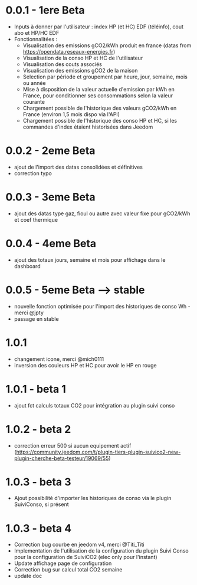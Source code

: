 # 0.0.1 - 1ere Beta

- Inputs à donner par l'utilisateur : index HP (et HC) EDF (téléinfo), cout abo et HP/HC EDF
- Fonctionnalitées :
   - Visualisation des emissions gCO2/kWh produit en france (datas from https://opendata.reseaux-energies.fr)
   - Visualisation de la conso HP et HC de l'utilisateur
   - Visualisation des couts associés
   - Visualisation des emissions gCO2 de la maison
   - Selection par période et groupement par heure, jour, semaine, mois ou année
   - Mise à disposition de la valeur actuelle d'emission par kWh en France, pour conditionner ses consommations selon la valeur courante
   - Chargement possible de l'historique des valeurs gCO2/kWh en France (environ 1,5 mois dispo via l'API)
   - Chargement possible de l'historique des conso HP et HC, si les commandes d'index étaient historisées dans Jeedom

# 0.0.2 - 2eme Beta

- ajout de l'import des datas consolidées et définitives
- correction typo

# 0.0.3 - 3eme Beta

- ajout des datas type gaz, fioul ou autre avec valeur fixe pour gCO2/kWh et coef thermique

# 0.0.4 - 4eme Beta

- ajout des totaux jours, semaine et mois pour affichage dans le dashboard

# 0.0.5 - 5eme Beta --> stable

- nouvelle fonction optimisée pour l'import des historiques de conso Wh - merci @jpty
- passage en stable

# 1.0.1

- changement icone, merci @mich0111
- inversion des couleurs HP et HC pour avoir le HP en rouge

# 1.0.1 - beta 1

- ajout fct calculs totaux CO2 pour intégration au plugin suivi conso

# 1.0.2 - beta 2

- correction erreur 500 si aucun equipement actif
(https://community.jeedom.com/t/plugin-tiers-plugin-suivico2-new-plugin-cherche-beta-testeur/19069/55)

# 1.0.3 - beta 3

- Ajout possibilité d'importer les historiques de conso via le plugin SuiviConso, si présent

# 1.0.3 - beta 4

- Correction bug courbe en jeedom v4, merci @Titi_Titi
- Implementation de l'utilisation de la configuration du plugin Suivi Conso pour la configuration de SuiviCO2
(elec only pour l'instant)
- Update affichage page de configuration
- Correction bug sur calcul total CO2 semaine
- update doc
